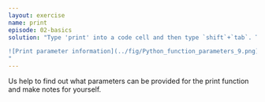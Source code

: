 ```yaml
---
layout: exercise
name: print
episode: 02-basics
solution: "Type 'print' into a code cell and then type `shift`+`tab`. The following pop-up should appear.

![Print parameter information](../fig/Python_function_parameters_9.png)
"
---
```


Us help to find out what parameters can be provided for the print function and make notes for yourself.

